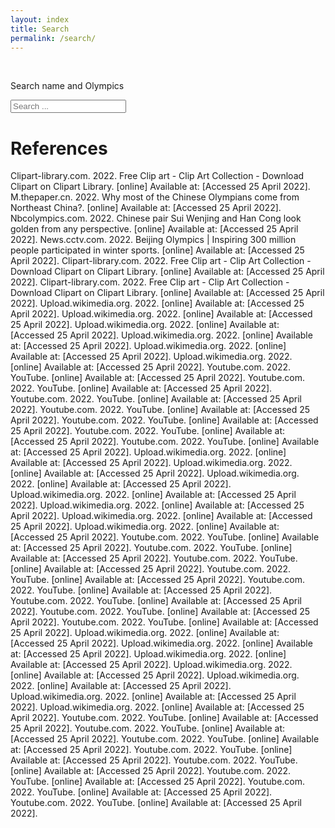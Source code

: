 ```yaml
---
layout: index
title: Search
permalink: /search/
---
```


<!-- Html Elements for Search -->
<br>
<p>Search name and Olympics</p>
<div id="search-container">
    <input type="text" id="search-input" placeholder="Search ...">
    <ul id="results-container"></ul>
</div>
    
<!-- Script pointing to search-script.js -->
<script src="{{ site.baseurl }}/js/search-script.js" type="text/javascript"></script>
    
<!-- Configuration -->
<script>
    SimpleJekyllSearch({
      searchInput: document.getElementById('search-input'),
      resultsContainer: document.getElementById('results-container'),
      json: '/search.json'
    })
</script>

<h1>References</h1>

<p>
    Clipart-library.com. 2022. Free Clip art - Clip Art Collection - Download Clipart on Clipart Library. [online] Available at: <http://clipart-library.com/images_k/ice-skaters-silhouette/ice-skaters-silhouette-16.png> [Accessed 25 April 2022].
M.thepaper.cn. 2022. Why most of the Chinese Olympians come from Northeast China?. [online] Available at: <https://m.thepaper.cn/newsDetail_forward_16587512> [Accessed 25 April 2022].
Nbcolympics.com. 2022. Chinese pair Sui Wenjing and Han Cong look golden from any perspective. [online] Available at: <https://www.nbcolympics.com/news/chinese-pair-sui-wenjing-and-han-cong-look-golden-any-perspective> [Accessed 25 April 2022].
News.cctv.com. 2022. Beijing Olympics | Inspiring 300 million people participated in winter sports. [online] Available at: <https://news.cctv.com/2022/02/22/ARTIym40esz2OnMp3GxqQi06220222.shtml> [Accessed 25 April 2022].
Clipart-library.com. 2022. Free Clip art - Clip Art Collection - Download Clipart on Clipart Library. [online] Available at: <http://clipart-library.com/newhp/60-603255_ice-skating-clipart-clip-art-figure-skater.png> [Accessed 25 April 2022].
Clipart-library.com. 2022. Free Clip art - Clip Art Collection - Download Clipart on Clipart Library. [online] Available at: <http://clipart-library.com/new_gallery/832007_ice-skate-png.png> [Accessed 25 April 2022].
Upload.wikimedia.org. 2022. [online] Available at: <https://upload.wikimedia.org/wikipedia/commons/0/0a/Fang_Dan_2003_NHK_Trophy.jpg> [Accessed 25 April 2022].
Upload.wikimedia.org. 2022. [online] Available at: <https://upload.wikimedia.org/wikipedia/commons/3/3a/Yan_LIU_Nebelhorn_Trophy_2009_Podium.jpg> [Accessed 25 April 2022].
Upload.wikimedia.org. 2022. [online] Available at: <https://upload.wikimedia.org/wikipedia/commons/6/6f/Zijun_LI_CHN_%E2%80%93_7th_Place_%285%29.jpg> [Accessed 25 April 2022].
Upload.wikimedia.org. 2022. [online] Available at: <https://upload.wikimedia.org/wikipedia/commons/4/4f/2012_WFSC_05d_169_Zhang_Kexin.JPG> [Accessed 25 April 2022].
Upload.wikimedia.org. 2022. [online] Available at: <https://upload.wikimedia.org/wikipedia/commons/2/28/2018_Winter_Olympics_-_Gala_Exhibition_-_Photo_183.jpg> [Accessed 25 April 2022].
Upload.wikimedia.org. 2022. [online] Available at: <https://upload.wikimedia.org/wikipedia/commons/d/d3/Li_chengjiang.jpg> [Accessed 25 April 2022].
Youtube.com. 2022. YouTube. [online] Available at: <https://www.youtube.com/embed/lcdxi0uPBEo> [Accessed 25 April 2022].
Youtube.com. 2022. YouTube. [online] Available at: <https://www.youtube.com/embed/2cE08JbyhVo> [Accessed 25 April 2022].
Youtube.com. 2022. YouTube. [online] Available at: <https://www.youtube.com/embed/Divqj6U2M-w> [Accessed 25 April 2022].
Youtube.com. 2022. YouTube. [online] Available at: <https://www.youtube.com/embed/ARd8UsQj_Ag> [Accessed 25 April 2022].
Youtube.com. 2022. YouTube. [online] Available at: <https://www.youtube.com/embed/SX499ZyEVLY> [Accessed 25 April 2022].
Youtube.com. 2022. YouTube. [online] Available at: <https://www.youtube.com/embed/kAuheBbatDI> [Accessed 25 April 2022].
Youtube.com. 2022. YouTube. [online] Available at: <https://www.youtube.com/embed/cGWMcGgdnhM> [Accessed 25 April 2022].
Upload.wikimedia.org. 2022. [online] Available at: <https://upload.wikimedia.org/wikipedia/commons/5/5e/Li_Yunfei_2003_NHK_Trophy.jpg> [Accessed 25 April 2022].
Upload.wikimedia.org. 2022. [online] Available at: <https://upload.wikimedia.org/wikipedia/commons/d/d3/2012_World_Junior_MSP_Yan_Han.jpg> [Accessed 25 April 2022].
Upload.wikimedia.org. 2022. [online] Available at: <https://upload.wikimedia.org/wikipedia/commons/3/34/WC_2010_Tong_Jian_and_Pang_Qing.jpg> [Accessed 25 April 2022].
Upload.wikimedia.org. 2022. [online] Available at: <https://upload.wikimedia.org/wikipedia/commons/4/41/2016_Grand_Prix_of_Figure_Skating_Final_Peng_Cheng_Jin_Yang_IMG_3555.jpg> [Accessed 25 April 2022].
Upload.wikimedia.org. 2022. [online] Available at: <https://upload.wikimedia.org/wikipedia/commons/c/cb/2015_Grand_Prix_of_Figure_Skating_Final_Peng_Cheng_Zhang_Hao_IMG_7776.JPG> [Accessed 25 April 2022].
Upload.wikimedia.org. 2022. [online] Available at: <https://upload.wikimedia.org/wikipedia/commons/4/46/Shen_Xue_and_Zhao_Hongbo.jpg> [Accessed 25 April 2022].
Upload.wikimedia.org. 2022. [online] Available at: <https://upload.wikimedia.org/wikipedia/commons/0/03/Wenjing_SUI_Cong_HAN_2010_Skate_America.jpg> [Accessed 25 April 2022].
Youtube.com. 2022. YouTube. [online] Available at: <https://www.youtube.com/embed/v7pDjpToIzg> [Accessed 25 April 2022].
Youtube.com. 2022. YouTube. [online] Available at: <https://www.youtube.com/embed/qYNT0VDVzMU> [Accessed 25 April 2022].
Youtube.com. 2022. YouTube. [online] Available at: <https://www.youtube.com/embed/5pVfvK9GmJk> [Accessed 25 April 2022].
Youtube.com. 2022. YouTube. [online] Available at: <https://www.youtube.com/embed/a3s4sdKk0zs> [Accessed 25 April 2022].
Youtube.com. 2022. YouTube. [online] Available at: <https://www.youtube.com/embed/-pSCXAJZ8E8> [Accessed 25 April 2022].
Youtube.com. 2022. YouTube. [online] Available at: <https://www.youtube.com/embed/0vaLYUmcsw0> [Accessed 25 April 2022].
Youtube.com. 2022. YouTube. [online] Available at: <https://www.youtube.com/embed/5TFHsAKYGzo> [Accessed 25 April 2022].
Youtube.com. 2022. YouTube. [online] Available at: <https://www.youtube.com/embed/RzEEVkZUbS8> [Accessed 25 April 2022].
Upload.wikimedia.org. 2022. [online] Available at: <https://upload.wikimedia.org/wikipedia/commons/2/22/Zhang_and_Zhang_2009_Festa_On_Ice.JPG> [Accessed 25 April 2022].
Upload.wikimedia.org. 2022. [online] Available at: <https://upload.wikimedia.org/wikipedia/commons/3/37/2016_Grand_Prix_of_Figure_Skating_Final_Yu_Xiaoyu_Zhang_Hao_IMG_3568.jpg> [Accessed 25 April 2022].
Upload.wikimedia.org. 2022. [online] Available at: <https://upload.wikimedia.org/wikipedia/commons/3/39/Chen_Hong_and_Sun_Zhuoming_at_the_2019_Four_Continents_Championships_-_RD.jpg> [Accessed 25 April 2022].
Upload.wikimedia.org. 2022. [online] Available at: <https://upload.wikimedia.org/wikipedia/commons/d/d1/2011_Four_Continents_Xintong_HUANG_Xun_ZHENG.jpg> [Accessed 25 April 2022].
Upload.wikimedia.org. 2022. [online] Available at: <https://upload.wikimedia.org/wikipedia/commons/d/d7/2017_World_Figure_Skating_Championships_Wang_Shiyue_Liu_Xinyu_jsfb_dave0241.jpg> [Accessed 25 April 2022].
Upload.wikimedia.org. 2022. [online] Available at: <https://upload.wikimedia.org/wikipedia/commons/4/49/Yang_Fang_%26_Gao_Chongbo_2003_NHK_Trophy.jpg> [Accessed 25 April 2022].
Upload.wikimedia.org. 2022. [online] Available at: <https://upload.wikimedia.org/wikipedia/commons/e/e0/YU_WANG_08NHK_by_Carmichael.jpg> [Accessed 25 April 2022].
Youtube.com. 2022. YouTube. [online] Available at: <https://www.youtube.com/embed/jDAETM1oIo8> [Accessed 25 April 2022].
Youtube.com. 2022. YouTube. [online] Available at: <https://www.youtube.com/embed/o58YN3Wctwc> [Accessed 25 April 2022].
Youtube.com. 2022. YouTube. [online] Available at: <https://www.youtube.com/embed/2LwfVY61IYs> [Accessed 25 April 2022].
Youtube.com. 2022. YouTube. [online] Available at: <https://www.youtube.com/embed/euLRCXfhCWo> [Accessed 25 April 2022].
Youtube.com. 2022. YouTube. [online] Available at: <https://www.youtube.com/embed/WOFosTemh0k> [Accessed 25 April 2022].
Youtube.com. 2022. YouTube. [online] Available at: <https://www.youtube.com/embed/KQxQ6BPHZmU> [Accessed 25 April 2022].
Youtube.com. 2022. YouTube. [online] Available at: <https://www.youtube.com/embed/06ST909v5Ws> [Accessed 25 April 2022].
Youtube.com. 2022. YouTube. [online] Available at: <https://www.youtube.com/embed/GWbPqrj4YD4> [Accessed 25 April 2022].

</p>
